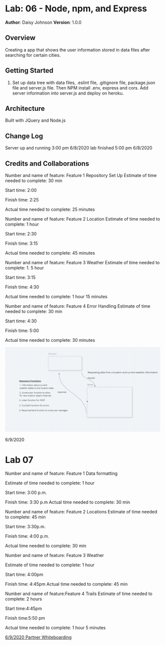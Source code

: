 # Lab: 06 - Node, npm, and Express

**Author**: Daisy Johnson
**Version**: 1.0.0

## Overview
Creating a app that shows the user information stored in data files after searching for certain cities.

## Getting Started
1. Set up data tree with data files, .eslint file, .gitignore file, package.json file and server.js file. Then NPM install .env, express and cors. Add server information into server.js and deploy on heroku.

## Architecture
Built with JQuery and Node.js

## Change Log
Server up and running 3:00 pm 6/8/2020
lab finished 5:00 pm 6/8/2020

## Credits and Collaborations

Number and name of feature: Feature 1 Repository Set Up
Estimate of time needed to complete: 30 min

Start time: 2:00

Finish time: 2:25

Actual time needed to complete: 25 minutes

Number and name of feature: Feature 2 Location
Estimate of time needed to complete: 1 hour

Start time: 2:30

Finish time: 3:15

Actual time needed to complete: 45 minutes

Number and name of feature: Feature 3 Weather
Estimate of time needed to complete: 1. 5 hour

Start time: 3:15

Finish time: 4:30

Actual time needed to complete: 1 hour 15 minutes

Number and name of feature: Feature 4 Error Handling
Estimate of time needed to complete: 30 min

Start time: 4:30

Finish time: 5:00

Actual time needed to complete: 30 minutes

![6/8/2020 Partner Whiteboarding](whiteboard1.png)


6/9/2020
# Lab 07

Number and name of feature: Feature 1 Data formatting

Estimate of time needed to complete: 1 hour

Start time: 3:00 p.m.

Finish time: 3:30 p.m
Actual time needed to complete: 30 min

Number and name of feature: Feature 2 Locations
Estimate of time needed to complete: 45 min

Start time: 3:30p.m.

Finish time: 4:00 p.m.

Actual time needed to complete: 30 min

Number and name of feature: Feature 3 Weather

Estimate of time needed to complete: 1 hour

Start time: 4:00pm

Finish time: 4:45pm
Actual time needed to complete: 45 min

Number and name of feature:Feature 4 Trails
Estimate of time needed to complete: 2 hours

Start time:4:45pm

Finish time:5:50 pm

Actual time needed to complete: 1 hour 5 minutes


[6/9/2020 Partner Whiteboarding](whiteboard2.png)